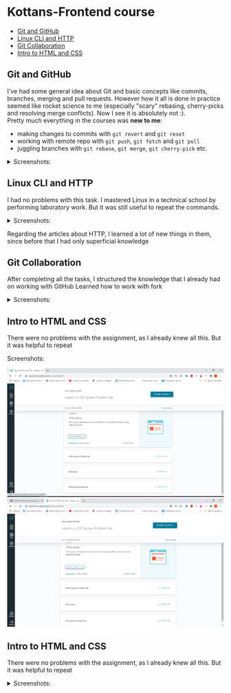 # Kottans-Frontend course

- [Git and GitHub](#git-and-github)
- [Linux CLI and HTTP](#linux-cli-and-http)
- [Git Collaboration](#git-collaboration)
- [Intro to HTML and CSS](#intro-to-html-and-css)

## Git and GitHub

I've had some general idea about Git and basic concepts like commits, branches, merging and pull requests. However how it all is done in practice seemed like rocket science to me (especially "scary" rebasing, cherry-picks and resolving merge conflicts). Now I see it is absolutely not :).  
Pretty much everything in the courses was **new to me**:

- making changes to commits with `git revert` and `git reset`
- working with remote repo with `git push`, `git fetch` and `git pull`
- juggling branches with `git rebase`, `git merge`, `git cherry-pick` etc.


<details>
 <summary>Screenshots:</summary>  
 
 ### Version Control with Git at [udacity](https://www.udacity.com/course/version-control-with-git--ud123)
 ![git-udacity](https://github.com/maxim-zabolotny/kottans-frontend/blob/main/Git%20Basic/1.jpg)

### Learn Git Branching at [learngitbranching](https://learngitbranching.js.org/)

![git-learngitbranching](https://github.com/maxim-zabolotny/kottans-frontend/blob/main/Git%20Basic/2.jpg)
![git-learngitbranching](https://github.com/maxim-zabolotny/kottans-frontend/blob/main/Git%20Basic/3.jpg)

</details>

## Linux CLI and HTTP

I had no problems with this task. I mastered Linux in a technical school by performing laboratory work. But it was still useful to repeat the commands.

<details>
 <summary>Screenshots:</summary> 
 
 | ![cli-shot-1](https://github.com/maxim-zabolotny/kottans-frontend/blob/main/task_linux_cli/1.jpg) | ![cli-shot-2](https://github.com/maxim-zabolotny/kottans-frontend/blob/main/task_linux_cli/2.jpg) |
 | --- | --- |
 | ![cli-shot-3](https://github.com/maxim-zabolotny/kottans-frontend/blob/main/task_linux_cli/3.jpg) | ![cli-shot-4](https://github.com/maxim-zabolotny/kottans-frontend/blob/main/task_linux_cli/4.jpg) |
 
</details>

Regarding the articles about HTTP, I learned a lot of new things in them, since before that I had only superficial knowledge

## Git Collaboration

After completing all the tasks, I structured the knowledge that I already had on working with GitHub Learned how to work with fork
<details>
 <summary>Screenshots:</summary> 
 
 | ![cli-shot-1](https://github.com/maxim-zabolotny/kottans-frontend/blob/main/task
 | ![cli-shot-1](https://github.com/maxim-zabolotny/kottans-frontend/blob/main/task_git_collaboration/1.jpg) | 
 
</details>

## Intro to HTML and CSS

There were no problems with the assignment, as I already knew all this. But it was helpful to repeat
 <summary>Screenshots:</summary> 
 
 ![git-learngitbranching](https://github.com/maxim-zabolotny/kottans-frontend/blob/main/task_html_css_intro/1.jpg)
 ![git-learngitbranching](https://github.com/maxim-zabolotny/kottans-frontend/blob/main/task_html_css_intro/2.jpg)
 
</details>

## Intro to HTML and CSS

There were no problems with the assignment, as I already knew all this. But it was helpful to repeat

<details>
 <summary>Screenshots:</summary>  
 
 ![git-udacity](https://github.com/maxim-zabolotny/kottans-frontend/blob/main/Git%20Basic/1.jpg)

### Learn Git Branching at [learngitbranching](https://learngitbranching.js.org/)

![git-learngitbranching](https://github.com/maxim-zabolotny/kottans-frontend/blob/main/task_html_css_intro/1.jpg)
![git-learngitbranching](https://github.com/maxim-zabolotny/kottans-frontend/blob/main/task_html_css_intro/2.jpg)

</details>


